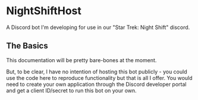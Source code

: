 # NightShiftHost
 A Discord bot I'm developing for use in our "Star Trek: Night Shift" discord.

## The Basics
This documentation will be pretty bare-bones at the moment. 

But, to be clear, I have no intention of hosting this bot publicly - you could use the code here to reproduce functionality but that is all I offer. You would need to create your own application through the Discord developer portal and get a client ID/secret to run this bot on your own.